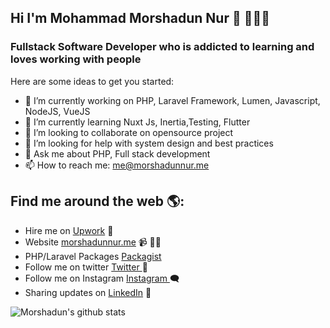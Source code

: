 ## Hi I'm Mohammad Morshadun Nur 👋 👤🇧🇩
### Fullstack Software Developer who is addicted to learning and loves working with people

<!--
**morshadunnur/morshadunnur** is a ✨ _special_ ✨ repository because its `README.md` (this file) appears on your GitHub profile.
-->
Here are some ideas to get you started:

- 🔭 I’m currently working on PHP, Laravel Framework, Lumen, Javascript, NodeJS, VueJS
- 🌱 I’m currently learning Nuxt Js, Inertia,Testing, Flutter
- 👯 I’m looking to collaborate on opensource project
- 🤔 I’m looking for help with system design and best practices
- 💬 Ask me about PHP, Full stack development
- 📫 How to reach me: me@morshadunnur.me

## Find me around the web 🌎:
- Hire me on <a href="https://www.upwork.com/freelancers/~01d12c79c2a30dbca2">Upwork</a> 💼
- Website <a href="https://www.morshadunnur.me">morshadunnur.me</a> 📹 ✍🏾
- PHP/Laravel Packages <a href="https://packagist.org/users/morshadunnur/packages/">Packagist</a>
- Follow me on twitter <a href="https://twitter.com/morshadun"> Twitter </a> 👥
- Follow me on Instagram <a href="https://www.instagram.com/morshadunnur/"> Instagram </a> 🗨
- Sharing updates on <a href="https://www.linkedin.com/in/morshadunnur/">LinkedIn</a> 📸

![Morshadun's github stats](https://github-readme-stats.vercel.app/api?username=morshadunnur&count_private=true&theme=dracula)



